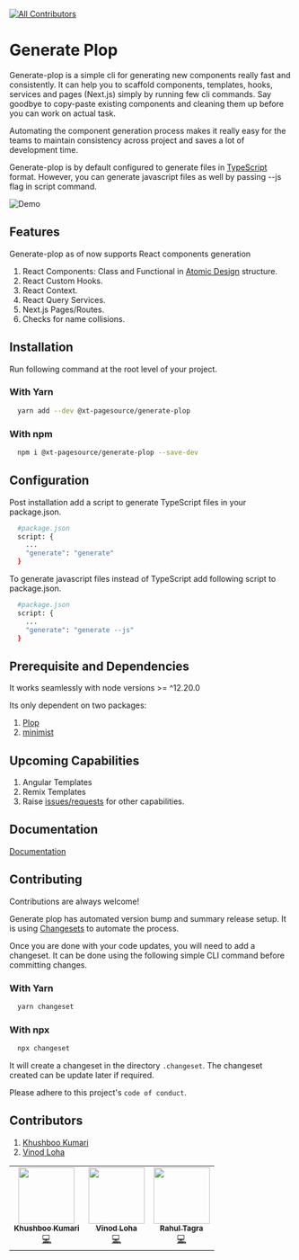 
<!-- ALL-CONTRIBUTORS-BADGE:START - Do not remove or modify this section -->
[![All Contributors](https://img.shields.io/badge/all_contributors-3-orange.svg?style=flat-square)](#contributors-)
<!-- ALL-CONTRIBUTORS-BADGE:END -->
# Generate Plop

Generate-plop is a simple cli for generating new components really fast and consistently. It can help 
you to scaffold components, templates, hooks, services and pages (Next.js) simply by running few 
cli commands. Say goodbye to copy-paste existing components and cleaning them up before you can work on actual task.

Automating the component generation process makes it really easy for 
the teams to maintain consistency across project and saves a lot of development time. 

Generate-plop is by default configured to generate files in [TypeScript](https://www.typescriptlang.org/) format. However, you can generate javascript files as well by passing --js flag in script command.

![Demo](https://s10.gifyu.com/images/generate-plopd707158878537f9a.gif)

## Features

Generate-plop as of now supports React components generation

1. React Components: Class and Functional in [Atomic Design](https://atomicdesign.bradfrost.com/) structure. 
2. React Custom Hooks.
3. React Context.
4. React Query Services.
5. Next.js Pages/Routes.
6. Checks for name collisions. 

## Installation

Run following command at the root level of your project.

### With Yarn
```bash
  yarn add --dev @xt-pagesource/generate-plop
```

### With npm
```bash
  npm i @xt-pagesource/generate-plop --save-dev
```

## Configuration 

Post installation add a script to generate TypeScript files in your package.json. 

```bash
  #package.json
  script: {
    ...
    "generate": "generate"
  }
```

To generate javascript files instead of TypeScript add following script to package.json.

```bash
  #package.json
  script: {
    ...
    "generate": "generate --js"
  }
```

## Prerequisite and Dependencies

It works seamlessly with node versions >= ^12.20.0

Its only dependent on two packages: 
1. [Plop](https://www.npmjs.com/package/plop)
2. [minimist](https://www.npmjs.com/package/minimist)

## Upcoming Capabilities

1. Angular Templates
2. Remix Templates
3. Raise [issues/requests](https://github.com/pagesource/component-generator/issues) for other capabilities. 

## Documentation

[Documentation](https://github.com/pagesource/universal-react-docs/blob/master/docs/generate-plop.md)


## Contributing

Contributions are always welcome!

Generate plop has automated version bump and summary release setup. It is using 
[Changesets](https://github.com/changesets/changesets) to automate the process.

Once you are done with your code updates, you will need to add a 
changeset. It can be done using the following simple CLI command before committing changes.

### With Yarn
```bash
  yarn changeset
```

### With npx
```bash
  npx changeset
```

It will create a changeset in the directory `.changeset`. The changeset created can be
update later if required.


Please adhere to this project's `code of conduct`.


## Contributors

1. [Khushboo Kumari](https://github.com/khus29)
2. [Vinod Loha](https://github.com/vinodloha)

<!-- ALL-CONTRIBUTORS-LIST:START - Do not remove or modify this section -->
<!-- prettier-ignore-start -->
<!-- markdownlint-disable -->
<table>
  <tr>
    <td align="center"><a href="https://github.com/khus29"><img src="https://avatars.githubusercontent.com/u/13497771?v=4?s=100" width="100px;" alt=""/><br /><sub><b>Khushboo Kumari</b></sub></a><br /><a href="https://github.com/khushboo/@xt-pagesource/generate-plop/commits?author=khus29" title="Code">💻</a></td>
    <td align="center"><a href="https://github.com/vinodloha"><img src="https://avatars.githubusercontent.com/u/8122967?v=4?s=100" width="100px;" alt=""/><br /><sub><b>Vinod Loha</b></sub></a><br /><a href="https://github.com/khushboo/@xt-pagesource/generate-plop/commits?author=vinodloha" title="Code">💻</a></td>
    <td align="center"><a href="https://github.com/rahultagra"><img src="https://avatars.githubusercontent.com/u/26215752?v=4?s=100" width="100px;" alt=""/><br /><sub><b>Rahul Tagra</b></sub></a><br /><a href="https://github.com/khushboo/@xt-pagesource/generate-plop/commits?author=rahultagra" title="Code">💻</a></td>
  </tr>
</table>

<!-- markdownlint-restore -->
<!-- prettier-ignore-end -->

<!-- ALL-CONTRIBUTORS-LIST:END -->